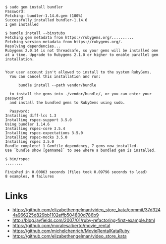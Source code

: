 ```
$ sudo gem install bundler
Password:
Fetching: bundler-1.14.6.gem (100%)
Successfully installed bundler-1.14.6
1 gem installed

$ bundle install --binstubs
Fetching gem metadata from https://rubygems.org/..........
Fetching version metadata from https://rubygems.org/.
Resolving dependencies...
Rubygems 2.0.14 is not threadsafe, so your gems will be installed one at a time. Upgrade to Rubygems 2.1.0 or higher to enable parallel gem installation.


Your user account isn't allowed to install to the system RubyGems.
  You can cancel this installation and run:

      bundle install --path vendor/bundle

  to install the gems into ./vendor/bundle/, or you can enter your password
  and install the bundled gems to RubyGems using sudo.

  Password:
Installing diff-lcs 1.3
Installing rspec-support 3.5.0
Using bundler 1.14.6
Installing rspec-core 3.5.4
Installing rspec-expectations 3.5.0
Installing rspec-mocks 3.5.0
Installing rspec 3.5.0
Bundle complete! 1 Gemfile dependency, 7 gems now installed.
Use `bundle show [gemname]` to see where a bundled gem is installed.

$ bin/rspec
........

Finished in 0.00863 seconds (files took 0.09796 seconds to load)
8 examples, 0 failures

```

# Links

* https://github.com/elizabethengelman/video_store_kata/commit/37d3244a966225d829bb1102effb504800d786b9
* http://blog.jayfields.com/2007/01/ruby-refactoring-first-example.html
* https://github.com/moralesalberto/movie_rental
* https://github.com/michelchenrich/MovieRentalKataRuby
* https://github.com/elizabethengelman/video_store_kata
